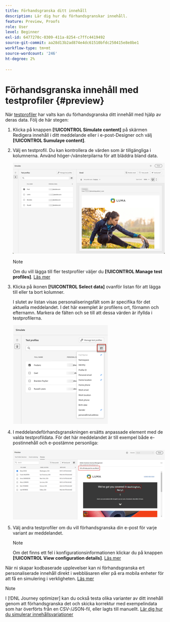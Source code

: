```yaml
---
title: Förhandsgranska ditt innehåll
description: Lär dig hur du förhandsgranskar innehåll.
feature: Preview, Proofs
role: User
level: Beginner
exl-id: 6477270c-0309-411a-8254-c7ffc4419492
source-git-commit: aa28d13b2ad874e4dc61510bfdc250415e8e8be1
workflow-type: tm+mt
source-wordcount: '246'
ht-degree: 2%

---
```


# Förhandsgranska innehåll med testprofiler {#preview}

När [testprofiler](test-profiles.md) har valts kan du förhandsgranska ditt innehåll med hjälp av deras data. Följ de här stegen:

1. Klicka på knappen **[!UICONTROL Simulate content]** på skärmen Redigera innehåll i ditt meddelande eller i e-post-Designer och välj **[!UICONTROL Sumulaye content]**.

1. Välj en testprofil. Du kan kontrollera de värden som är tillgängliga i kolumnerna. Använd höger-/vänsterpilarna för att bläddra bland data.

   ![](../email/assets/preview-select-profile.png)

   >[!NOTE]
   >
   >Om du vill lägga till fler testprofiler väljer du **[!UICONTROL Manage test profiles]**. [Läs mer](test-profiles.md)

1. Klicka på ikonen **[!UICONTROL Select data]** ovanför listan för att lägga till eller ta bort kolumner.

   I slutet av listan visas personaliseringsfält som är specifika för det aktuella meddelandet. I det här exemplet är profilens ort, förnamn och efternamn. Markera de fälten och se till att dessa värden är ifyllda i testprofilerna.

   ![](../email/assets/preview-select-data.png)

1. I meddelandeförhandsgranskningen ersätts anpassade element med de valda testprofildata. För det här meddelandet är till exempel både e-postinnehåll och e-postämne personliga:

   ![](../email/assets/preview-test-profile.png)

1. Välj andra testprofiler om du vill förhandsgranska din e-post för varje variant av meddelandet.

   >[!NOTE]
   >
   >Om det finns ett fel i konfigurationsinformationen klickar du på knappen **[!UICONTROL View configuration details]**. [Läs mer](../email/surface-personalization.md#check-configuration)

När ni skapar kodbaserade upplevelser kan ni förhandsgranska ert personaliserade innehåll direkt i webbläsaren eller på era mobila enheter för att få en simulering i verkligheten. [Läs mer](../code-based/test-code-based.md#preview-on-device)

>[!NOTE]
>
>I [!DNL Journey optimizer] kan du också testa olika varianter av ditt innehåll genom att förhandsgranska det och skicka korrektur med exempelindata som har överförts från en CSV-/JSON-fil, eller lagts till manuellt. [Lär dig hur du simulerar innehållsvariationer](../test-approve/simulate-sample-input.md)
